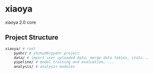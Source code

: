 # xiaoya

xiaoya 2.0 core

## Project Structure

```bash
xiaoya/ # root
    pyehr/ # yhzhu99/pyehr project
    data/ # import user uploaded data, merge data tables, stats...
    pipeline/ # model training and evaluation, ...
    analysis/ # analysis modules
```
